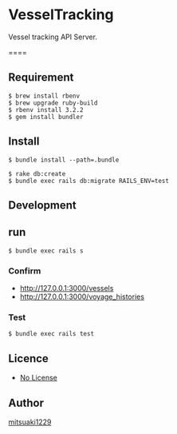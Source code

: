 # VesselTracking
Vessel tracking API Server.

====

## Requirement

```shell
$ brew install rbenv
$ brew upgrade ruby-build
$ rbenv install 3.2.2
$ gem install bundler
```

## Install

```shell
$ bundle install --path=.bundle
```

```shell
$ rake db:create
$ bundle exec rails db:migrate RAILS_ENV=test
```

## Development

## run

```shell
$ bundle exec rails s
```

### Confirm

* http://127.0.0.1:3000/vessels
* http://127.0.0.1:3000/voyage_histories

### Test

```shell
$ bundle exec rails test
```

## Licence

* [No License](https://choosealicense.com/no-permission/)

## Author

[mitsuaki1229](https://github.com/mitsuaki1229)
